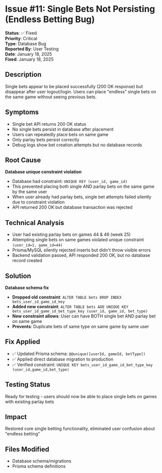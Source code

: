 # Issue #11: Single Bets Not Persisting (Endless Betting Bug)

**Status**: ✅ Fixed  
**Priority**: Critical  
**Type**: Database Bug  
**Reported By**: User Testing  
**Date**: January 18, 2025  
**Fixed**: January 18, 2025  

## Description
Single bets appear to be placed successfully (200 OK response) but disappear after user logout/login. Users can place "endless" single bets on the same game without seeing previous bets.

## Symptoms
- Single bet API returns 200 OK status
- No single bets persist in database after placement
- Users can repeatedly place bets on same game
- Only parlay bets persist correctly
- Debug logs show bet creation attempts but no database records

## Root Cause
**Database unique constraint violation**
- Database had constraint: `UNIQUE KEY (user_id, game_id)` 
- This prevented placing both single AND parlay bets on the same game by the same user
- When user already had parlay bets, single bet attempts failed silently due to constraint violation
- API returned 200 OK but database transaction was rejected

## Technical Analysis
- User had existing parlay bets on games 44 & 46 (week 25)
- Attempting single bets on same games violated unique constraint `(user_id=1, game_id=44)`
- Prisma/MySQL silently rejected inserts but didn't throw visible errors
- Backend validation passed, API responded 200 OK, but no database record created

## Solution
**Database schema fix**
- **Dropped old constraint**: `ALTER TABLE bets DROP INDEX bets_user_id_game_id_key`
- **Added new constraint**: `ALTER TABLE bets ADD UNIQUE KEY bets_user_id_game_id_bet_type_key (user_id, game_id, bet_type)`
- **New constraint allows**: User can have BOTH single bet AND parlay bet on same game
- **Prevents**: Duplicate bets of same type on same game by same user

## Fix Applied
- ✅ Updated Prisma schema: `@@unique([userId, gameId, betType])`
- ✅ Applied direct database migration to production
- ✅ Verified constraint: `UNIQUE KEY bets_user_id_game_id_bet_type_key (user_id,game_id,bet_type)`

## Testing Status
Ready for testing - users should now be able to place single bets on games with existing parlay bets

## Impact
Restored core single betting functionality, eliminated user confusion about "endless betting"

## Files Modified
- Database schema/migrations
- Prisma schema definitions 